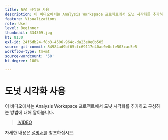 ```yaml
---
title: 도넛 시각화 사용
description: 이 비디오에서는 Analysis Workspace 프로젝트에서 도넛 시각화를 추가하고 구성하는 방법에 대해 알아봅니다.
feature: Visualizations
role: User
level: Beginner
thumbnail: 334309.jpg
kt: 8130
exl-id: 24f6db24-f8b3-4506-964c-da23e0e0b505
source-git-commit: 84984ad9bf65cfc69117e40ac0e0cfe503cac5e5
workflow-type: tm+mt
source-wordcount: '50'
ht-degree: 100%

---
```


# 도넛 시각화 사용

이 비디오에서는 Analysis Workspace 프로젝트에서 도넛 시각화를 추가하고 구성하는 방법에 대해 알아봅니다.

>[!VIDEO](https://video.tv.adobe.com/v/334309/?quality=12&learn=on)

자세한 내용은 [설명서](https://experienceleague.adobe.com/docs/analytics/analyze/analysis-workspace/visualizations/donut.html?lang=ko)를 참조하십시오.
